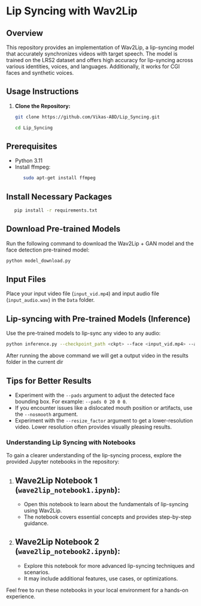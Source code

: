 # Lip Syncing with Wav2Lip

## Overview
This repository provides an implementation of Wav2Lip, a lip-syncing model that accurately synchronizes videos with target speech. The model is trained on the LRS2 dataset and offers high accuracy for lip-syncing across various identities, voices, and languages. Additionally, it works for CGI faces and synthetic voices.

## Usage Instructions
1. **Clone the Repository:**
   ```bash
   git clone https://github.com/Vikas-ABD/Lip_Syncing.git

   cd Lip_Syncing
   ```

## Prerequisites
- Python 3.11
- Install ffmpeg:
  ```bash
     sudo apt-get install ffmpeg
     ```
## Install Necessary Packages

```bash
   pip install -r requirements.txt
```
## Download Pre-trained Models

Run the following command to download the Wav2Lip + GAN model and the face detection pre-trained model:

```bash
python model_download.py
```

## Input Files

Place your input video file (`input_vid.mp4`) and input audio file (`input_audio.wav`) in the `Data` folder.

## Lip-syncing with Pre-trained Models (Inference)

Use the pre-trained models to lip-sync any video to any audio:

```bash
python inference.py --checkpoint_path <ckpt> --face <input_vid.mp4> --audio <input_audio.wav>
```

After running the above command we will get a output video in the results folder in the current dir

## Tips for Better Results

- Experiment with the `--pads` argument to adjust the detected face bounding box. For example: `--pads 0 20 0 0`.
- If you encounter issues like a dislocated mouth position or artifacts, use the `--nosmooth` argument.
- Experiment with the `--resize_factor` argument to get a lower-resolution video. Lower resolution often provides visually pleasing results.

### Understanding Lip Syncing with Notebooks

To gain a clearer understanding of the lip-syncing process, explore the provided Jupyter notebooks in the repository:

1. ## Wave2Lip Notebook 1 (`wave2lip_notebook1.ipynb`):
   - Open this notebook to learn about the fundamentals of lip-syncing using Wav2Lip.
   - The notebook covers essential concepts and provides step-by-step guidance.

2. ## Wave2Lip Notebook 2 (`wave2lip_notebook2.ipynb`):
   - Explore this notebook for more advanced lip-syncing techniques and scenarios.
   - It may include additional features, use cases, or optimizations.

Feel free to run these notebooks in your local environment for a hands-on experience.









